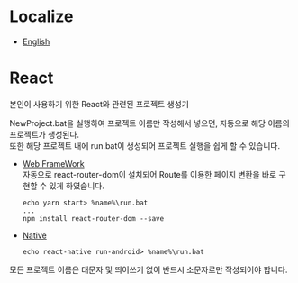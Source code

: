 # Localize
* [English](https://github.com/HanGyeolee/React/blob/main/README.en-US.md)
# React
본인이 사용하기 위한 React와 관련된 프로젝트 생성기

NewProject.bat을 실행하여 프로젝트 이름만 작성해서 넣으면, 자동으로 해당 이름의 프로젝트가 생성된다.   
또한 해당 프로젝트 내에 run.bat이 생성되어 프로젝트 실행을 쉽게 할 수 있습니다.    
* [Web FrameWork](https://github.com/HanGyeolee/React/tree/main/Web%20Framework)  
  자동으로 react-router-dom이 설치되어 Route를 이용한 페이지 변환을 바로 구현할 수 있게 하였습니다. 
  ```batchfile
  echo yarn start> %name%\run.bat
  ...
  npm install react-router-dom --save
  ```
* [Native](https://github.com/HanGyeolee/React/tree/main/Native)
  ```batchfile
  echo react-native run-android> %name%\run.bat
  ```

모든 프로젝트 이름은 대문자 및 띄어쓰기 없이 반드시 소문자로만 작성되어야 합니다.
